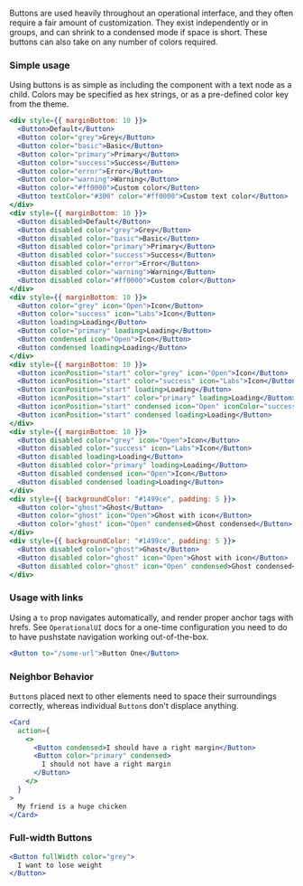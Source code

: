 Buttons are used heavily throughout an operational interface, and they often require a fair amount of customization. They exist independently or in groups, and can shrink to a condensed mode if space is short. These buttons can also take on any number of colors required.

### Simple usage

Using buttons is as simple as including the component with a text node as a child. Colors may be specified as hex strings, or as a pre-defined color key from the theme.

```jsx
<div style={{ marginBottom: 10 }}>
  <Button>Default</Button>
  <Button color="grey">Grey</Button>
  <Button color="basic">Basic</Button>
  <Button color="primary">Primary</Button>
  <Button color="success">Success</Button>
  <Button color="error">Error</Button>
  <Button color="warning">Warning</Button>
  <Button color="#ff0000">Custom color</Button>
  <Button textColor="#300" color="#ff0000">Custom text color</Button>
</div>
<div style={{ marginBottom: 10 }}>
  <Button disabled>Default</Button>
  <Button disabled color="grey">Grey</Button>
  <Button disabled color="basic">Basic</Button>
  <Button disabled color="primary">Primary</Button>
  <Button disabled color="success">Success</Button>
  <Button disabled color="error">Error</Button>
  <Button disabled color="warning">Warning</Button>
  <Button disabled color="#ff0000">Custom color</Button>
</div>
<div style={{ marginBottom: 10 }}>
  <Button color="grey" icon="Open">Icon</Button>
  <Button color="success" icon="Labs">Icon</Button>
  <Button loading>Loading</Button>
  <Button color="primary" loading>Loading</Button>
  <Button condensed icon="Open">Icon</Button>
  <Button condensed loading>Loading</Button>
</div>
<div style={{ marginBottom: 10 }}>
  <Button iconPosition="start" color="grey" icon="Open">Icon</Button>
  <Button iconPosition="start" color="success" icon="Labs">Icon</Button>
  <Button iconPosition="start" loading>Loading</Button>
  <Button iconPosition="start" color="primary" loading>Loading</Button>
  <Button iconPosition="start" condensed icon="Open" iconColor="success">Icon</Button>
  <Button iconPosition="start" condensed loading>Loading</Button>
</div>
<div style={{ marginBottom: 10 }}>
  <Button disabled color="grey" icon="Open">Icon</Button>
  <Button disabled color="success" icon="Labs">Icon</Button>
  <Button disabled loading>Loading</Button>
  <Button disabled color="primary" loading>Loading</Button>
  <Button disabled condensed icon="Open">Icon</Button>
  <Button disabled condensed loading>Loading</Button>
</div>
<div style={{ backgroundColor: "#1499ce", padding: 5 }}>
  <Button color="ghost">Ghost</Button>
  <Button color="ghost" icon="Open">Ghost with icon</Button>
  <Button color="ghost" icon="Open" condensed>Ghost condensed</Button>
</div>
<div style={{ backgroundColor: "#1499ce", padding: 5 }}>
  <Button disabled color="ghost">Ghost</Button>
  <Button disabled color="ghost" icon="Open">Ghost with icon</Button>
  <Button disabled color="ghost" icon="Open" condensed>Ghost condensed</Button>
</div>
```

### Usage with links

Using a `to` prop navigates automatically, and render proper anchor tags with hrefs. See `OperationalUI` docs for a one-time configuration you need to do to have pushstate navigation working out-of-the-box.

```jsx
<Button to="/some-url">Button One</Button>
```

### Neighbor Behavior

`Button`s placed next to other elements need to space their surroundings correctly, whereas individual `Button`s don't displace anything.

```jsx
<Card
  action={
    <>
      <Button condensed>I should have a right margin</Button>
      <Button color="primary" condensed>
        I should not have a right margin
      </Button>
    </>
  }
>
  My friend is a huge chicken
</Card>
```

### Full-width Buttons

```jsx
<Button fullWidth color="grey">
  I want to lose weight
</Button>
```
